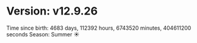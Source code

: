 # Version: v12.9.26
Time since birth: 4683 days, 112392 hours, 6743520 minutes, 404611200 seconds
Season: Summer ☀️
